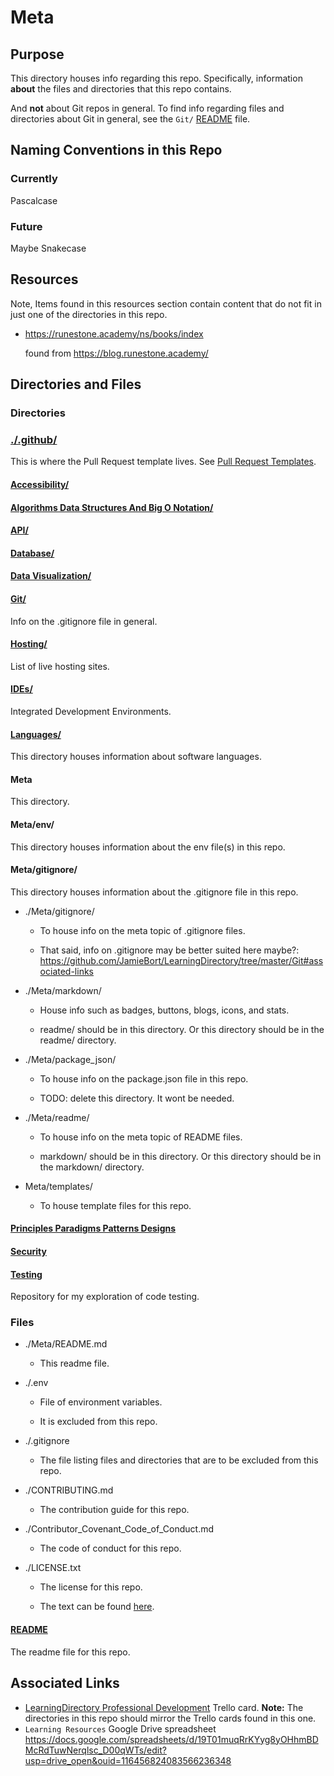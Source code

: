 # Meta

## Purpose

This directory houses info regarding this repo. Specifically, information **about** the files and directories that this repo contains.

And **not** about Git repos in general. To find info regarding files and directories about Git in general, see the `Git/` [README](../Git/README.md) file.

## Naming Conventions in this Repo

### Currently

Pascalcase

### Future

Maybe Snakecase

## Resources

Note, Items found in this resources section contain content that do not fit in just one of the directories in this repo.

- https://runestone.academy/ns/books/index

  found from https://blog.runestone.academy/

## Directories and Files

### Directories

### [./.github/](../.github)

This is where the Pull Request template lives. See [Pull Request Templates](https://github.com/JamieBort/LearningDirectory/tree/master/Git/pull_request_templates).

<!-- This is also where the Dependabot yaml file is. Right now it is used just for `Dependabot version updates`. See [Dependabot](../Git/security/README.md#dependabot). -->

#### [Accessibility/](../Accessibility/)

#### [Algorithms Data Structures And Big O Notation/](../AlgorithmsDataStructuresAndBigONotation/)

#### [API/](../API/)

#### [Database/](../Databases/)

#### [Data Visualization/](../DataVisualization/)

#### [Git/](../Git/)

Info on the .gitignore file in general.

#### [Hosting/](../Hosting/)

List of live hosting sites.

#### [IDEs/](../IDEs/)

Integrated Development Environments.

#### [Languages/](../Languages/)

This directory houses information about software languages.

#### Meta

This directory.

#### Meta/env/

This directory houses information about the env file(s) in this repo.

#### Meta/gitignore/

This directory houses information about the .gitignore file in this repo.

- ./Meta/gitignore/

  - To house info on the meta topic of .gitignore files.

  - That said, info on .gitignore may be better suited here maybe?: https://github.com/JamieBort/LearningDirectory/tree/master/Git#associated-links

- ./Meta/markdown/

  - House info such as badges, buttons, blogs, icons, and stats.

  - readme/ should be in this directory. Or this directory should be in the readme/ directory.

- ./Meta/package_json/

  - To house info on the package.json file in this repo.

  - TODO: delete this directory. It wont be needed.

- ./Meta/readme/

  - To house info on the meta topic of README files.

  - markdown/ should be in this directory. Or this directory should be in the markdown/ directory.

- Meta/templates/

  - To house template files for this repo.

#### [Principles Paradigms Patterns Designs](../PrinciplesParadigmsPatternsDesigns/)

#### [Security](../Security/)

#### [Testing](../Testing/)

Repository for my exploration of code testing.

### Files

- ./Meta/README.md

  - This readme file.

- ./.env

  - File of environment variables.

  - It is excluded from this repo.

- ./.gitignore

  - The file listing files and directories that are to be excluded from this repo.

- ./CONTRIBUTING.md

  - The contribution guide for this repo.

- ./Contributor_Covenant_Code_of_Conduct.md

  - The code of conduct for this repo.

- ./LICENSE.txt

  - The license for this repo.

  - The text can be found [here](../LICENSE.txt).

#### [README](../README.md)

The readme file for this repo.

## Associated Links

- [LearningDirectory Professional Development](https://trello.com/c/vx0oVl0e/237-learningdirectory-professional-development) Trello card.
  **Note:** The directories in this repo should mirror the Trello cards found in this one.
- `Learning Resources` Google Drive spreadsheet
  https://docs.google.com/spreadsheets/d/19T01muqRrKYyg8yOHhmBDMcRdTuwNerqlsc_D00qWTs/edit?usp=drive_open&ouid=116456824083566236348
